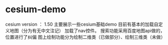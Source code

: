 # cesium-demo
cesium version ： 1.50
主要展示一些cesium基础demo
目前有基本的加载自定义地图（分为有无中文注记）
加载了nav控件。
搜索功能采用百度地图api做的，位置进行了纠偏
图上绘制功能分为绘制二维类（已做部分）、绘制三维类（未做）
